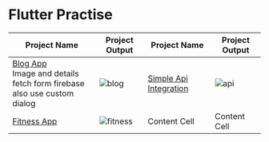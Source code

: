 # Flutter Practise
 
| Project Name  | Project Output| Project Name  | Project Output	 |
| ------------- | ------------- | ------------- | ------------- |
| [Blog App](https://github.com/SimantoTareq/Flutter-Practise/tree/main/blog) <br/> Image and details fetch form firebase <br /> also use custom dialog |![blog](https://user-images.githubusercontent.com/40123885/222776119-acfa85a2-64a7-4099-8c2c-1e4294329166.gif) |[Simple Api Integration](https://github.com/SimantoTareq/Flutter-Practise/tree/main/day-34/api)  | ![api](https://user-images.githubusercontent.com/40123885/222802814-1440734c-c5ba-4e84-ae6f-3568da38ba91.gif) |
| [Fitness App](https://github.com/SimantoTareq/Flutter-Practise/tree/main/day_35)  |![fitness](https://user-images.githubusercontent.com/40123885/222805077-0e32ba5c-dabe-432e-b9b1-130e91820999.gif) | Content Cell  | Content Cell  |
